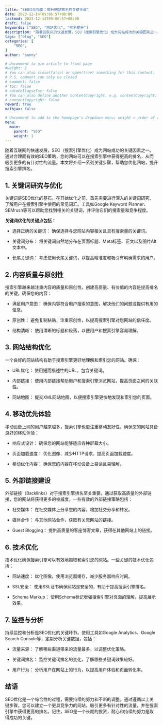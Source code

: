 ```yaml
---
title: "SEO优化指南：提升网站排名的关键步骤"
date: 2023-12-14T09:06:57+08:00
lastmod: 2023-12-14T09:06:57+08:00
draft: false
keywords: ["SEO", "网站优化", "排名提升"]
description: "随着互联网的快速发展，SEO（搜索引擎优化）成为网站成功的关键因素之一。通过合理而有效的SEO策略，您的网站可以在搜索引擎中获得更高的排名，从而吸引更多的有针对性的流量。本文将介绍一系列关键步骤，帮助您优化网站，提升搜索引擎排名。"
tags: ["blog", "SEO"]
categories: [
    "SEO",
]
author: "sunny"

# Uncomment to pin article to front page
#weight: 1
# You can also close(false) or open(true) something for this content.
# P.S. comment can only be closed
# comment: false
# toc: false
# autoCollapseToc: false
# You can also define another contentCopyright. e.g. contentCopyright: "This is another copyright."
# contentCopyright: false
reward: true
mathjax: false

# Uncomment to add to the homepage's dropdown menu; weight = order of article
menu:
  main:
    parent: "SEO"
    weight: 1
---
```


随着互联网的快速发展，SEO（搜索引擎优化）成为网站成功的关键因素之一。通过合理而有效的SEO策略，您的网站可以在搜索引擎中获得更高的排名，从而吸引更多的有针对性的流量。本文将介绍一系列关键步骤，帮助您优化网站，提升搜索引擎排名。

## 1. 关键词研究与优化 ##
关键词是SEO优化的基石。在开始优化之前，首先需要进行深入的关键词研究，了解用户在搜索引擎中使用的常见词汇。工具如Google Keyword Planner、SEMrush等可以帮助您找到相关的关键词，并评估它们的搜索量和竞争程度。

**关键词优化的关键点包括：**


- 选择正确的关键词： 确保选择与您网站内容相关且具有搜索量的关键词。

- 关键词分布： 将关键词自然地分布在页面标题、Meta标签、正文以及图片Alt文本中。

- 长尾关键词： 考虑使用长尾关键词，以提高精准度和吸引有明确需求的用户。

## 2. 内容质量与原创性 ##
搜索引擎越来越注重内容的质量和原创性。创建高质量、有价值的内容是提高排名的关键。确保您的内容：


- 满足用户意图： 确保内容符合用户搜索的意图，解决他们的问题或提供有用的信息。

- 原创性： 避免复制粘贴，注重原创性，以提高搜索引擎对您网站的信任度。

- 结构清晰： 使用清晰的标题和段落，以便用户和搜索引擎容易理解。

## 3. 网站结构优化 ##
一个良好的网站结构有助于搜索引擎更好地理解和索引您的网站。确保：


- URL优化： 使用短而描述性的URL，包含关键词。

- 内部链接： 使用内部链接帮助用户和搜索引擎浏览网站，提高页面之间的关联性。

- 网站地图： 提交XML网站地图，以便搜索引擎更快地发现和索引您的页面。

## 4. 移动优先体验 ##
移动设备上网的用户越来越多，搜索引擎也更注重移动友好性。确保您的网站具备良好的移动体验：


- 响应式设计： 确保您的网站能够适应各种屏幕大小。

- 页面加载速度： 优化图像、减少HTTP请求，提高页面加载速度。

- 移动优化内容： 确保您的内容在移动设备上易读且易理解。

## 5. 外部链接建设 ##
外部链接（Backlinks）对于搜索引擎排名至关重要。通过获取高质量的外部链接，您的网站将获得更多的权威度。一些有效的外部链接策略包括：


- 社交媒体： 在社交媒体上分享您的内容，增加社交分享和转发。

- 媒体合作： 与其他网站合作，获取有关您网站的链接。

- Guest Blogging： 提供高质量的客座博客文章，获得在其他网站上的链接。

## 6. 技术优化 ##
技术优化确保搜索引擎可以有效地抓取和索引您的网站。一些关键的技术优化包括：


- 网站速度： 优化图像，使用浏览器缓存，减少服务器响应时间。

- SSL安全： 使用SSL证书确保网站是安全的，有助于提高搜索引擎排名。

- Schema Markup： 使用Schema标记增强搜索引擎对页面的理解，提高展示效果。

## 7. 监控与分析 ##
持续监控和分析是SEO优化的关键环节。使用工具如Google Analytics、Google Search Console等，定期分析关键数据，包括：


- 流量来源： 了解哪些渠道带来的流量最多，以调整优化策略。

- 关键词排名： 监控关键词排名的变化，了解哪些关键词效果较好。

- 用户行为： 分析用户在网站上的行为，以提高用户体验和页面转化率。

## 结语 ##
SEO优化是一个综合性的过程，需要持续的努力和不断的调整。通过遵循以上关键步骤，您可以建立一个更具竞争力的网站，吸引更多有针对性的流量，并在搜索引擎中获得更高的排名。记住，SEO是一个长期的投资，耐心和持续的努力是取得成功的关键。
